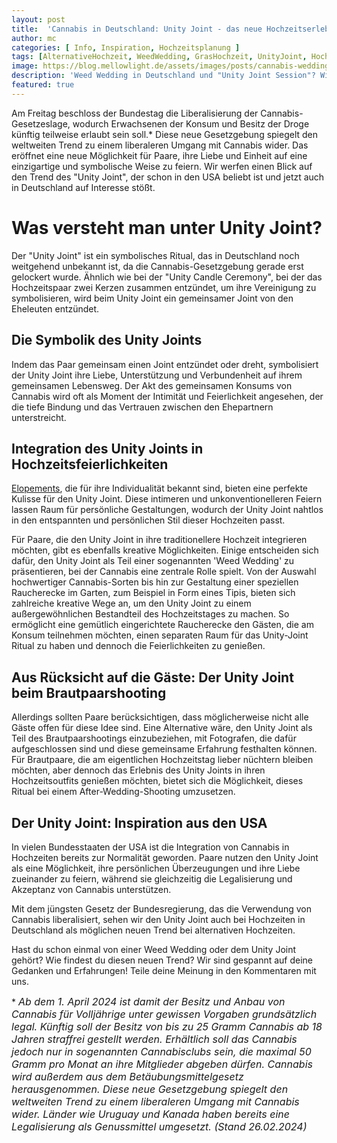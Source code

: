 ```yaml
---
layout: post
title:  'Cannabis in Deutschland: Unity Joint - das neue Hochzeitserlebnis?'
author: mc
categories: [ Info, Inspiration, Hochzeitsplanung ]
tags: [AlternativeHochzeit, WeedWedding, GrasHochzeit, UnityJoint, Hochzeitsfeier, Cannabis, kiffen]
image: https://blog.mellowlight.de/assets/images/posts/cannabis-wedding.webp
description: 'Weed Wedding in Deutschland und "Unity Joint Session"? Wie das neue Gesetz den Weg für Cannabis bei Hochzeiten in Deutschland ebnet. Von Cannabis Elopements, Grashochzeiten und Joint After-Wedding-Shootings.'
featured: true
---
```

Am Freitag beschloss der Bundestag die Liberalisierung der Cannabis-Gesetzeslage, wodurch Erwachsenen der Konsum und Besitz der Droge künftig teilweise erlaubt sein soll.\*
Diese neue Gesetzgebung spiegelt den weltweiten Trend zu einem liberaleren Umgang mit Cannabis wider. Das eröffnet eine neue Möglichkeit für Paare, ihre Liebe und Einheit auf eine einzigartige und symbolische Weise zu feiern.
Wir werfen einen Blick auf den Trend des "Unity Joint", der schon in den USA beliebt ist und jetzt auch in Deutschland auf Interesse stößt.

# Was versteht man unter Unity Joint?

Der "Unity Joint" ist ein symbolisches Ritual, das in Deutschland noch weitgehend unbekannt ist, da die Cannabis-Gesetzgebung gerade erst gelockert wurde.
Ähnlich wie bei der "Unity Candle Ceremony", bei der das Hochzeitspaar zwei Kerzen zusammen entzündet, um ihre Vereinigung zu symbolisieren, wird beim Unity Joint ein gemeinsamer Joint von den Eheleuten entzündet.

## Die Symbolik des Unity Joints

Indem das Paar gemeinsam einen Joint entzündet oder dreht, symbolisiert der Unity Joint ihre Liebe, Unterstützung und Verbundenheit auf ihrem gemeinsamen Lebensweg. Der Akt des gemeinsamen Konsums von Cannabis wird oft als Moment der Intimität und Feierlichkeit angesehen, der die tiefe Bindung und das Vertrauen zwischen den Ehepartnern unterstreicht.

## Integration des Unity Joints in Hochzeitsfeierlichkeiten

[Elopements](https://blog.mellowlight.de/Elopement-was-ist-das-und-warum-macht-man-das/ "Elopement - Was ist das und warum macht man das?"), die für ihre Individualität bekannt sind, bieten eine perfekte Kulisse für den Unity Joint. Diese intimeren und unkonventionelleren Feiern lassen Raum für persönliche Gestaltungen, wodurch der Unity Joint nahtlos in den entspannten und persönlichen Stil dieser Hochzeiten passt.

Für Paare, die den Unity Joint in ihre traditionellere Hochzeit integrieren möchten, gibt es ebenfalls kreative Möglichkeiten. Einige entscheiden sich dafür, den Unity Joint als Teil einer sogenannten 'Weed Wedding' zu präsentieren, bei der Cannabis eine zentrale Rolle spielt. Von der Auswahl hochwertiger Cannabis-Sorten bis hin zur Gestaltung einer speziellen Raucherecke im Garten, zum Beispiel in Form eines Tipis, bieten sich zahlreiche kreative Wege an, um den Unity Joint zu einem außergewöhnlichen Bestandteil des Hochzeitstages zu machen.
So ermöglicht eine gemütlich eingerichtete Raucherecke den Gästen, die am Konsum teilnehmen möchten, einen separaten Raum für das Unity-Joint Ritual zu haben und dennoch die Feierlichkeiten zu genießen.

## Aus Rücksicht auf die Gäste: Der Unity Joint beim Brautpaarshooting

Allerdings sollten Paare berücksichtigen, dass möglicherweise nicht alle Gäste offen für diese Idee sind. Eine Alternative wäre, den Unity Joint als Teil des Brautpaarshootings einzubeziehen, mit Fotografen, die dafür aufgeschlossen sind und diese gemeinsame Erfahrung festhalten können.
Für Brautpaare, die am eigentlichen Hochzeitstag lieber nüchtern bleiben möchten, aber dennoch das Erlebnis des Unity Joints in ihren Hochzeitsoutfits genießen möchten, bietet sich die Möglichkeit, dieses Ritual bei einem After-Wedding-Shooting umzusetzen.

## Der Unity Joint: Inspiration aus den USA

In vielen Bundesstaaten der USA ist die Integration von Cannabis in Hochzeiten bereits zur Normalität geworden. Paare nutzen den Unity Joint als eine Möglichkeit, ihre persönlichen Überzeugungen und ihre Liebe zueinander zu feiern, während sie gleichzeitig die Legalisierung und Akzeptanz von Cannabis unterstützen.

Mit dem jüngsten Gesetz der Bundesregierung, das die Verwendung von Cannabis liberalisiert, sehen wir den Unity Joint auch bei Hochzeiten in Deutschland als möglichen neuen Trend bei alternativen Hochzeiten.

Hast du schon einmal von einer Weed Wedding oder dem Unity Joint gehört? Wie findest du diesen neuen Trend? Wir sind gespannt auf deine Gedanken und Erfahrungen! Teile deine Meinung in den Kommentaren mit uns. 


\* <span style="font-size:16px">*Ab dem 1. April 2024 ist damit der Besitz und Anbau von Cannabis für Volljährige unter gewissen Vorgaben grundsätzlich legal. Künftig soll der Besitz von bis zu 25 Gramm Cannabis ab 18 Jahren straffrei gestellt werden. Erhältlich soll das Cannabis jedoch nur in sogenannten Cannabisclubs sein, die maximal 50 Gramm pro Monat an ihre Mitglieder abgeben dürfen. Cannabis wird außerdem aus dem Betäubungsmittelgesetz herausgenommen. Diese neue Gesetzgebung spiegelt den weltweiten Trend zu einem liberaleren Umgang mit Cannabis wider. Länder wie Uruguay und Kanada haben bereits eine Legalisierung als Genussmittel umgesetzt. (Stand 26.02.2024)*</span>